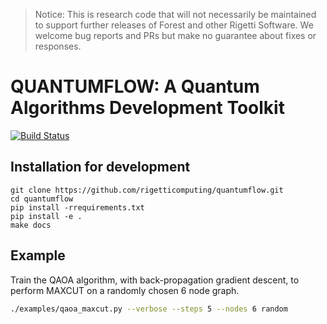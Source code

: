 >Notice: This is research code that will not necessarily be maintained to
>support further releases of Forest and other Rigetti Software. We welcome
>bug reports and PRs but make no guarantee about fixes or responses.

# QUANTUMFLOW: A Quantum Algorithms Development Toolkit

[![Build Status](https://travis-ci.org/gecrooks/quantumflow.svg?branch=master)](https://travis-ci.org/gecrooks/quantumflow)

## Installation for development
```
git clone https://github.com/rigetticomputing/quantumflow.git
cd quantumflow
pip install -rrequirements.txt
pip install -e .
make docs
```

## Example
Train the QAOA algorithm, with back-propagation gradient descent, to perform
MAXCUT on a randomly chosen 6 node graph. 

```bash
./examples/qaoa_maxcut.py --verbose --steps 5 --nodes 6 random
```


